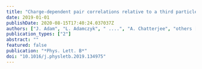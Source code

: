 ```yaml
---
title: "Charge-dependent pair correlations relative to a third particle in $p$ + Au and $d$+ Au collisions at RHIC"
date: 2019-01-01
publishDate: 2020-08-15T17:40:24.037037Z
authors: ["J. Adam", "L. Adamczyk", " ....", "A. Chatterjee", "others [STAR Collaboration]"]
publication_types: ["2"]
abstract: ""
featured: false
publication: "*Phys. Lett. B*"
doi: "10.1016/j.physletb.2019.134975"
---
```


